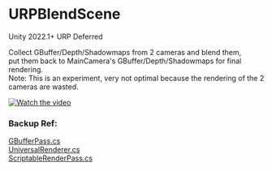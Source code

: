 # URPBlendScene

Unity 2022.1+
URP Deferred

Collect GBuffer/Depth/Shadowmaps from 2 cameras and blend them, \
put them back to MainCamera's GBuffer/Depth/Shadowmaps for final rendering. \
Note: This is an experiment, very not optimal because the rendering of the 2 cameras are wasted.

[![Watch the video](https://img.youtube.com/vi/CU1drWhDj0I/hqdefault.jpg)](https://youtu.be/CU1drWhDj0I)

### Backup Ref:
[GBufferPass.cs](https://github.com/Unity-Technologies/Graphics/blob/master/com.unity.render-pipelines.universal/Runtime/Passes/GBufferPass.cs) \
[UniversalRenderer.cs](https://github.com/Unity-Technologies/Graphics/blob/master/com.unity.render-pipelines.universal/Runtime/UniversalRenderer.cs) \
[ScriptableRenderPass.cs](https://github.com/Unity-Technologies/Graphics/blob/master/com.unity.render-pipelines.universal/Runtime/Passes/ScriptableRenderPass.cs)
